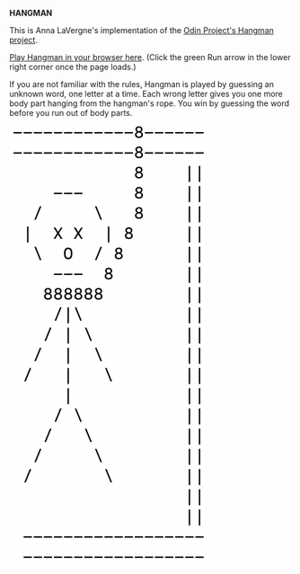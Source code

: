 **HANGMAN**


This is Anna LaVergne's implementation of the [Odin Project's Hangman project](https://www.theodinproject.com/courses/ruby-programming/lessons/file-i-o-and-serialization-ruby-programming).

[Play Hangman in your browser here](https://repl.it/@annafirtree/Hangman?embed=1&output=1#main.rb). (Click the green Run arrow in the lower right corner once the page loads.)

If you are not familiar with the rules, Hangman is played by guessing an unknown word, one letter at a time. Each wrong letter gives you one more body part hanging from the hangman's rope. You win by guessing the word before you run out of body parts.

![hanging body](hangman.png)